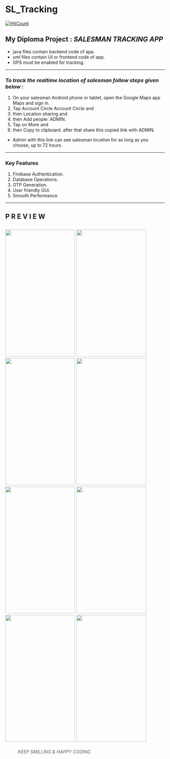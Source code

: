 # SL_Tracking

[![HitCount](http://hits.dwyl.com/prtk5436/SalesmanTrackingApp.svg)](http://hits.dwyl.com/prtk5436/SalesmanTrackingApp)

## **My Diploma Project : _SALESMAN TRACKING APP_**

- java files contain backend code of app.
- xml files contain UI or frontend code of app. 
- GPS must be enabled for tracking.
---

### ***To track the realtime location of salesman follow steps given below :***

1. On your salesman Android phone or tablet, open the Google Maps app Maps and sign in.
1. Tap Account Circle Account Circle and 
1. then  Location sharing and 
1. then Add people: ADMIN.
1. Tap on More  and 
1. then Copy to clipboard. after that share this copied link with ADMIN.
- Admin with this link can see salesman location for as long as you choose, up to 72 hours.

---

### ****Key Features****
1) Firebase Authentication.
2) Database Operations.
3) OTP Generation.
4) User friendly GUI.
5) Smooth Performance.
---

## ****P R E V I E W****

<img src ="Images/welcome.png" width="220" height="400">  <img src ="Images/salesman_login.png" width="220" height="400"> 
<img src ="Images/nav_menu.png" width="220" height="400"> <img src ="Images/salesman_list.png" width="220" height="400">     
<img src ="Images/add_order.png" width="220" height="400">  <img src ="Images/task_list.png" width="220" height="400">
<img src ="Images/order_summery.png" width="220" height="400">  <img src ="Images/destination.png" width="220" height="400">
---

> _KEEP SMILLING & HAPPY CODING_
